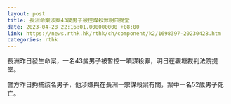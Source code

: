 ```yaml
---
layout: post
title: 長洲命案涉案43歲男子被控謀殺罪明日提堂
date: 2023-04-28 22:16:01.000000000 +08:00
link: https://news.rthk.hk/rthk/ch/component/k2/1698397-20230428.htm
categories: rthk
---
```


長洲昨日發生命案，一名43歲男子被暫控一項謀殺罪，明日在觀塘裁判法院提堂。

警方昨日拘捕該名男子，他涉嫌與在長洲一宗謀殺案有關，案中一名52歲男子死亡。
